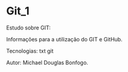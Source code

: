 # Git_1
Estudo sobre GIT:

Informações para a utilização do GIT e GitHub.

Tecnologias:
txt
git

Autor: Michael Douglas Bonfogo.
